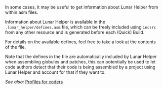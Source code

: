 In some cases, it may be useful to get information about Lunar Helper from within asm files.

Information about Lunar Helper is available in the `.lunar_helper/defines.asm` file, which 
can be freely included using `incsrc` from any other resource and is generated before each (Quick) Build.

For details on the available defines, feel free to take a look at the contents of the file.

Note that the defines in the file are automatically included by Lunar Helper when assembling globules and patches,
this can potentially be used to let code authors detect that their code is being assembled by a 
project using Lunar Helper and account for that if they want to.

_See also:_ [Profiles for coders](Multiple-build-profiles#advanced-profiles-for-coders)